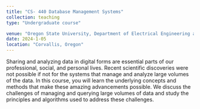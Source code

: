 ```yaml
---
title: "CS- 440 Database Management Systems"
collection: teaching
type: "Undergraduate course"

venue: "Oregon State University, Department of Electrical Engineering and Computer Science"
date: 2024-1-05
location: "Corvallis, Oregon"
---
```


 Sharing and analyzing data in digital forms are essential parts of our professional, social, and personal lives. Recent scientific discoveries were not possible if not for the systems that manage and analyze large volumes of the data.  In this course, you will learn the underlying concepts and methods that make these amazing advancements possible. We discuss the challenges of managing and querying large volumes of data and study the principles and algorithms used to address these challenges.
